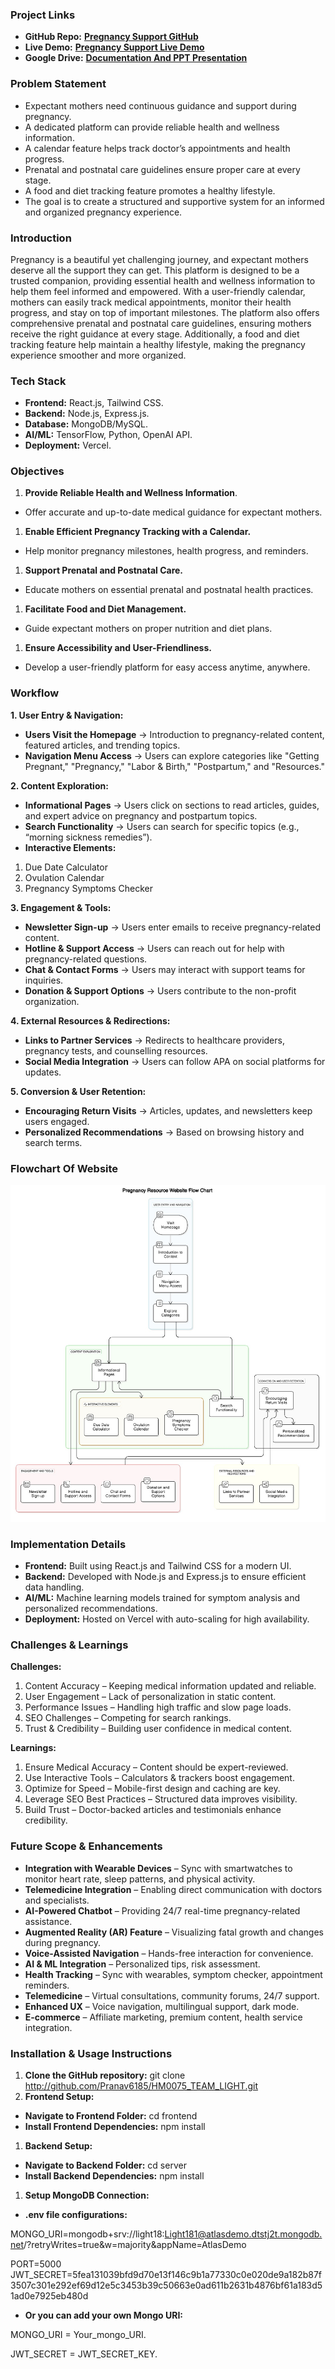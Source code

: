 ### Project Links

- **GitHub Repo:** [**Pregnancy Support GitHub**](https://github.com/Pranav6185/HM0075_TEAM_LIGHT)
- **Live Demo:** [**Pregnancy Support Live Demo**](https://chatgpt.com/c/67c2bd6d-f29c-8010-b84d-b75c30d4aacf)
- **Google Drive:** [**Documentation And PPT Presentation**](https://drive.google.com/drive/folders/1U_nakTgaEFPRxDAo7_D96g3G8t8w8Gc5?usp=drive_link)

### Problem Statement

- Expectant mothers need continuous guidance and support during pregnancy.
- A dedicated platform can provide reliable health and wellness information.
- A calendar feature helps track doctor’s appointments and health progress.
- Prenatal and postnatal care guidelines ensure proper care at every stage.
- A food and diet tracking feature promotes a healthy lifestyle.
- The goal is to create a structured and supportive system for an informed and organized pregnancy experience.

### Introduction

Pregnancy is a beautiful yet challenging journey, and expectant mothers deserve all the support they can get. This platform is designed to be a trusted companion, providing essential health and wellness information to help them feel informed and empowered. With a user-friendly calendar, mothers can easily track medical appointments, monitor their health progress, and stay on top of important milestones. The platform also offers comprehensive prenatal and postnatal care guidelines, ensuring mothers receive the right guidance at every stage. Additionally, a food and diet tracking feature help maintain a healthy lifestyle, making the pregnancy experience smoother and more organized.

### Tech Stack

- **Frontend:** React.js, Tailwind CSS.
- **Backend:** Node.js, Express.js.
- **Database:** MongoDB/MySQL.
- **AI/ML:** TensorFlow, Python, OpenAI API.
- **Deployment:** Vercel.

### Objectives

1. **Provide Reliable Health and Wellness Information**.

- Offer accurate and up-to-date medical guidance for expectant mothers.

1. **Enable Efficient Pregnancy Tracking with a Calendar.**

- Help monitor pregnancy milestones, health progress, and reminders.

1. **Support Prenatal and Postnatal Care.**

- Educate mothers on essential prenatal and postnatal health practices.

1. **Facilitate Food and Diet Management.**

- Guide expectant mothers on proper nutrition and diet plans.

1. **Ensure Accessibility and User-Friendliness.**

- Develop a user-friendly platform for easy access anytime, anywhere.

### Workflow

**1\. User Entry & Navigation:**

- **Users Visit the Homepage** → Introduction to pregnancy-related content, featured articles, and trending topics.
- **Navigation Menu Access** → Users can explore categories like "Getting Pregnant," "Pregnancy," "Labor & Birth," "Postpartum," and "Resources."

**2\. Content Exploration:**

- **Informational Pages** → Users click on sections to read articles, guides, and expert advice on pregnancy and postpartum topics.
- **Search Functionality** → Users can search for specific topics (e.g., “morning sickness remedies”).
- **Interactive Elements:**

1. Due Date Calculator
2. Ovulation Calendar
3. Pregnancy Symptoms Checker

**3\. Engagement & Tools:**

- **Newsletter Sign-up** → Users enter emails to receive pregnancy-related content.
- **Hotline & Support Access** → Users can reach out for help with pregnancy-related questions.
- **Chat & Contact Forms** → Users may interact with support teams for inquiries.
- **Donation & Support Options** → Users contribute to the non-profit organization.

**4\. External Resources & Redirections:**

- **Links to Partner Services** → Redirects to healthcare providers, pregnancy tests, and counselling resources.
- **Social Media Integration** → Users can follow APA on social platforms for updates.

**5\. Conversion & User Retention:**

- **Encouraging Return Visits** → Articles, updates, and newsletters keep users engaged.
- **Personalized Recommendations** → Based on browsing history and search terms.

### Flowchart Of Website


![Website Flowchart](frontend/src/assets/flowchart.jpg)
### Implementation Details

- **Frontend:** Built using React.js and Tailwind CSS for a modern UI.
- **Backend:** Developed with Node.js and Express.js to ensure efficient data handling.
- **AI/ML:** Machine learning models trained for symptom analysis and personalized recommendations.
- **Deployment:** Hosted on Vercel with auto-scaling for high availability.

### Challenges & Learnings

**Challenges:**

1. Content Accuracy – Keeping medical information updated and reliable.
2. User Engagement – Lack of personalization in static content.
3. Performance Issues – Handling high traffic and slow page loads.
4. SEO Challenges – Competing for search rankings.
5. Trust & Credibility – Building user confidence in medical content.

**Learnings:**

1. Ensure Medical Accuracy – Content should be expert-reviewed.
2. Use Interactive Tools – Calculators & trackers boost engagement.
3. Optimize for Speed – Mobile-first design and caching are key.
4. Leverage SEO Best Practices – Structured data improves visibility.
5. Build Trust – Doctor-backed articles and testimonials enhance credibility.

### Future Scope & Enhancements

- **Integration with Wearable Devices** – Sync with smartwatches to monitor heart rate, sleep patterns, and physical activity.
- **Telemedicine Integration** – Enabling direct communication with doctors and specialists.
- **AI-Powered Chatbot** – Providing 24/7 real-time pregnancy-related assistance.
- **Augmented Reality (AR) Feature** – Visualizing fatal growth and changes during pregnancy.
- **Voice-Assisted Navigation** – Hands-free interaction for convenience.
- **AI & ML Integration** – Personalized tips, risk assessment.
- **Health Tracking** – Sync with wearables, symptom checker, appointment reminders.
- **Telemedicine** – Virtual consultations, community forums, 24/7 support.
- **Enhanced UX** – Voice navigation, multilingual support, dark mode.
- **E-commerce** – Affiliate marketing, premium content, health service integration.

### Installation & Usage Instructions

1. **Clone the GitHub repository:** git clone <http://github.com/Pranav6185/HM0075_TEAM_LIGHT.git>
2. **Frontend Setup:**

- **Navigate to Frontend Folder:** cd frontend
- **Install Frontend Dependencies:** npm install

1. **Backend Setup:**

- **Navigate to Backend Folder:** cd server
- **Install Backend Dependencies:** npm install

1. **Setup MongoDB Connection:**

- **.env file configurations:**

MONGO_URI=mongodb+srv://light18:Light181@atlasdemo.dtstj2t.mongodb.net/?retryWrites=true&w=majority&appName=AtlasDemo

PORT=5000 JWT_SECRET=5fea131039bfd9d70e13f146c9b1a77330c0e020de9a182b87f3507c301e292ef69d12e5c3453b39c50663e0ad611b2631b4876bf61a183d51ad0e7925eb480d

- **Or you can add your own Mongo URI:**

MONGO_URI = Your_mongo_URI.

JWT_SECRET = JWT_SECRET_KEY.
